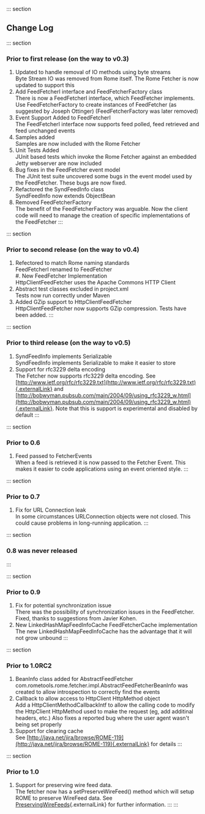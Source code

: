 ::: section
## Change Log

::: section
### Prior to first release (on the way to v0.3)

1.  Updated to handle removal of IO methods using byte streams\
    Byte Stream IO was removed from Rome itself. The Rome Fetcher is now
    updated to support this
2.  Add FeedFetcherI interface and FeedFetcherFactory class\
    There is now a FeedFetcherI interface, which FeedFetcher implements.
    Use FeedFetcherFactory to create instances of FeedFetcher (as
    suggested by Joseph Ottinger) (FeedFetcherFactory was later removed)
3.  Event Support Added to FeedFetcherI\
    The FeedFetcherI interface now supports feed polled, feed retrieved
    and feed unchanged events
4.  Samples added\
    Samples are now included with the Rome Fetcher
5.  Unit Tests Added\
    JUnit based tests which invoke the Rome Fetcher against an embedded
    Jetty webserver are now included
6.  Bug fixes in the FeedFetcher event model\
    The JUnit test suite uncovered some bugs in the event model used by
    the FeedFetcher. These bugs are now fixed.
7.  Refactored the SyndFeedInfo class\
    SyndFeedInfo now extends ObjectBean
8.  Removed FeedFetcherFactory\
    The benefit of the FeedFetcherFactory was arguable. Now the client
    code will need to manage the creation of specific implementations of
    the FeedFetcher
:::

::: section
### Prior to second release (on the way to v0.4)

1.  Refectored to match Rome naming standards\
    FeedFetcherI renamed to FeedFetcher\
    #. New FeedFetcher Implementation\
    HttpClientFeedFetcher uses the Apache Commons HTTP Client
2.  Abstract test classes excluded in project.xml\
    Tests now run correctly under Maven
3.  Added GZip support to HttpClientFeedFetcher\
    HttpClientFeedFetcher now supports GZip compression. Tests have been
    added.
:::

::: section
### Prior to third release (on the way to v0.5)

1.  SyndFeedInfo implements Serializable\
    SyndFeedInfo implements Serializable to make it easier to store
2.  Support for rfc3229 delta encoding\
    The Fetcher now supports rfc3229 delta encoding. See
    [http://www.ietf.org/rfc/rfc3229.txt](http://www.ietf.org/rfc/rfc3229.txt){.externalLink}
    and
    [http://bobwyman.pubsub.com/main/2004/09/using_rfc3229_w.html](http://bobwyman.pubsub.com/main/2004/09/using_rfc3229_w.html){.externalLink}.
    Note that this is support is experimental and disabled by default
:::

::: section
### Prior to 0.6

1.  Feed passed to FetcherEvents\
    When a feed is retrieved it is now passed to the Fetcher Event. This
    makes it easier to code applications using an event oriented style.
:::

::: section
### Prior to 0.7

1.  Fix for URL Connection leak\
    In some circumstances URLConnection objects were not closed. This
    could cause problems in long-running application.
:::

::: section
### 0.8 was never released
:::

::: section
### Prior to 0.9

1.  Fix for potential synchronization issue\
    There was the possibility of synchronization issues in the
    FeedFetcher. Fixed, thanks to suggestions from Javier Kohen.
2.  New LinkedHashMapFeedInfoCache FeedFetcherCache implementation\
    The new LinkedHashMapFeedInfoCache has the advantage that it will
    not grow unbound
:::

::: section
### Prior to 1.0RC2

1.  BeanInfo class added for AbstractFeedFetcher\
    com.rometools.rome.fetcher.impl.AbstractFeedFetcherBeanInfo was
    created to allow introspection to correctly find the events
2.  Callback to allow access to HttpClient HttpMethod object\
    Add a HttpClientMethodCallbackIntf to allow the calling code to
    modify the HttpClient HttpMethod used to make the request (eg, add
    additinal headers, etc.) Also fixes a reported bug where the user
    agent wasn\'t being set properly
3.  Support for clearing cache\
    See
    [http://java.net/jira/browse/ROME-119](http://java.net/jira/browse/ROME-119){.externalLink}
    for details
:::

::: section
### Prior to 1.0

1.  Support for preserving wire feed data.\
    The fetcher now has a setPreserveWireFeed() method which will setup
    ROME to preserve WireFeed data. See
    [PreservingWireFeeds](http://rometools.github.io/rome/PreservingWireFeeds.html){.externalLink}
    for further information.
:::
:::
